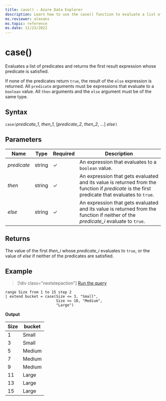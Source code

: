 ```yaml
---
title: case() - Azure Data Explorer
description: Learn how to use the case() function to evaluate a list of predicates and return the first expression for which the predicate evaluates to true.
ms.reviewer: alexans
ms.topic: reference
ms.date: 11/23/2022
---
```

# case()

Evaluates a list of predicates and returns the first result expression whose predicate is satisfied.

If none of the predicates return `true`, the result of the `else` expression is returned.
All `predicate` arguments must be expressions that evaluate to a  `boolean` value.
All `then` arguments and the `else` argument must be of the same type.

## Syntax

`case(`*predicate_1*, *then_1*,
       [*predicate_2*, *then_2*, ...]
       *else*`)`

## Parameters

| Name | Type | Required | Description |
|--|--|--|--|
| *predicate* | string | &check; | An expression that evaluates to a `boolean` value. |
| *then* | string | &check; | An expression that gets evaluated and its value is returned from the function if *predicate* is the first predicate that evaluates to `true`. |
| *else* | string | &check; | An expression that gets evaluated and its value is returned from the function if neither of the *predicate_i* evaluate to `true`. |

## Returns

The value of the first *then_i* whose *predicate_i* evaluates to `true`, or the value of *else* if neither of the predicates are satisfied.

## Example

> [!div class="nextstepaction"]
> <a href="https://dataexplorer.azure.com/clusters/help/databases/Samples?query=H4sIAAAAAAAAA33LQQpAQACF4b1yh9esKAtDdtyAlRMMHolBY5Tk8KTs5F9/v1FTR5T9QbRm1pCwM2SC1XJB5DonuFtODaqtHmiRoVYrvWdIM8QBRKnVOIoAroPvXizDWxds+k3/cZEr01H4FzbjCsCbAAAA" target="_blank">Run the query</a>

```kusto
range Size from 1 to 15 step 2
| extend bucket = case(Size <= 3, "Small", 
                       Size <= 10, "Medium", 
                       "Large")
```

**Output**

|Size|bucket|
|---|---|
|1|Small|
|3|Small|
|5|Medium|
|7|Medium|
|9|Medium|
|11|Large|
|13|Large|
|15|Large|
